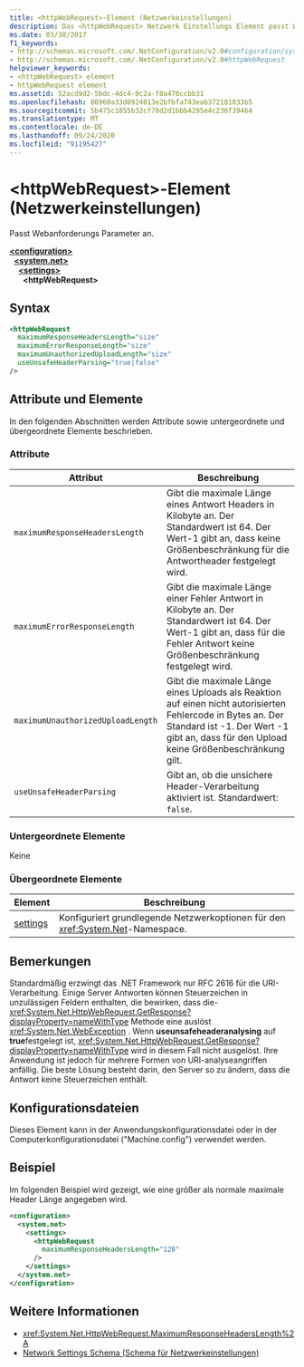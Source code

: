 ```yaml
---
title: <httpWebRequest>-Element (Netzwerkeinstellungen)
description: Das <httpWebRequest> Netzwerk Einstellungs Element passt Webanforderungs Parameter in der .NET Framework an.
ms.date: 03/30/2017
f1_keywords:
- http://schemas.microsoft.com/.NetConfiguration/v2.0#configuration/system.net/settings/httpWebRequest
- http://schemas.microsoft.com/.NetConfiguration/v2.0#httpWebRequest
helpviewer_keywords:
- <httpWebRequest> element
- httpWebRequest element
ms.assetid: 52acd9d2-5bdc-4dc4-9c2a-f0a476ccbb31
ms.openlocfilehash: 86960a33d0924013e2bfbfa743eab372181033b5
ms.sourcegitcommit: 5b475c1855b32cf78d2d1bbb4295e4c236f39464
ms.translationtype: MT
ms.contentlocale: de-DE
ms.lasthandoff: 09/24/2020
ms.locfileid: "91195427"
---
```

# <a name="httpwebrequest-element-network-settings"></a>\<httpWebRequest>-Element (Netzwerkeinstellungen)

Passt Webanforderungs Parameter an.  

[**\<configuration>**](../configuration-element.md)\
&nbsp;&nbsp;[**\<system.net>**](system-net-element-network-settings.md)\
&nbsp;&nbsp;&nbsp;&nbsp;[**\<settings>**](settings-element-network-settings.md)\
&nbsp;&nbsp;&nbsp;&nbsp;&nbsp;&nbsp;**\<httpWebRequest>**

## <a name="syntax"></a>Syntax  
  
```xml  
<httpWebRequest  
  maximumResponseHeadersLength="size"  
  maximumErrorResponseLength="size"  
  maximumUnauthorizedUploadLength="size"  
  useUnsafeHeaderParsing="true|false"  
/>  
```  
  
## <a name="attributes-and-elements"></a>Attribute und Elemente  

 In den folgenden Abschnitten werden Attribute sowie untergeordnete und übergeordnete Elemente beschrieben.  
  
### <a name="attributes"></a>Attribute  
  
|**Attribut**|**Beschreibung**|  
|-------------------|---------------------|  
|`maximumResponseHeadersLength`|Gibt die maximale Länge eines Antwort Headers in Kilobyte an. Der Standardwert ist 64. Der Wert-1 gibt an, dass keine Größenbeschränkung für die Antwortheader festgelegt wird.|  
|`maximumErrorResponseLength`|Gibt die maximale Länge einer Fehler Antwort in Kilobyte an. Der Standardwert ist 64. Der Wert-1 gibt an, dass für die Fehler Antwort keine Größenbeschränkung festgelegt wird.|  
|`maximumUnauthorizedUploadLength`|Gibt die maximale Länge eines Uploads als Reaktion auf einen nicht autorisierten Fehlercode in Bytes an. Der Standard ist -1. Der Wert -1 gibt an, dass für den Upload keine Größenbeschränkung gilt.|  
|`useUnsafeHeaderParsing`|Gibt an, ob die unsichere Header-Verarbeitung aktiviert ist. Standardwert: `false`.|  
  
### <a name="child-elements"></a>Untergeordnete Elemente  

 Keine  
  
### <a name="parent-elements"></a>Übergeordnete Elemente  
  
|**Element**|**Beschreibung**|  
|-----------------|---------------------|  
|[settings](settings-element-network-settings.md)|Konfiguriert grundlegende Netzwerkoptionen für den <xref:System.Net>-Namespace.|  
  
## <a name="remarks"></a>Bemerkungen  

 Standardmäßig erzwingt das .NET Framework nur RFC 2616 für die URI-Verarbeitung. Einige Server Antworten können Steuerzeichen in unzulässigen Feldern enthalten, die bewirken, dass die- <xref:System.Net.HttpWebRequest.GetResponse?displayProperty=nameWithType> Methode eine auslöst <xref:System.Net.WebException> . Wenn **useunsafeheaderanalysing** auf **true**festgelegt ist, <xref:System.Net.HttpWebRequest.GetResponse?displayProperty=nameWithType> wird in diesem Fall nicht ausgelöst. Ihre Anwendung ist jedoch für mehrere Formen von URI-analyseangriffen anfällig. Die beste Lösung besteht darin, den Server so zu ändern, dass die Antwort keine Steuerzeichen enthält.  
  
## <a name="configuration-files"></a>Konfigurationsdateien  

 Dieses Element kann in der Anwendungskonfigurationsdatei oder in der Computerkonfigurationsdatei ("Machine.config") verwendet werden.  
  
## <a name="example"></a>Beispiel  

 Im folgenden Beispiel wird gezeigt, wie eine größer als normale maximale Header Länge angegeben wird.  
  
```xml  
<configuration>  
  <system.net>  
    <settings>  
      <httpWebRequest  
        maximumResponseHeadersLength="128"  
      />  
    </settings>  
  </system.net>  
</configuration>  
```  
  
## <a name="see-also"></a>Weitere Informationen

- <xref:System.Net.HttpWebRequest.MaximumResponseHeadersLength%2A>
- [Network Settings Schema (Schema für Netzwerkeinstellungen)](index.md)
